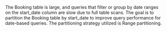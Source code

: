 The Booking table is large, and queries that filter or group by date ranges on the start_date column are slow due to full table scans.
The goal is to partition the Booking table by start_date to improve query performance for date-based queries.
The partitioning strategy utilized is Range partitioning.
